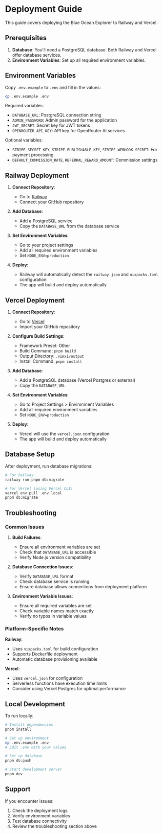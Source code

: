 # Deployment Guide

This guide covers deploying the Blue Ocean Explorer to Railway and Vercel.

## Prerequisites

1. **Database**: You'll need a PostgreSQL database. Both Railway and Vercel offer database services.
2. **Environment Variables**: Set up all required environment variables.

## Environment Variables

Copy `.env.example` to `.env` and fill in the values:

```bash
cp .env.example .env
```

Required variables:
- `DATABASE_URL`: PostgreSQL connection string
- `ADMIN_PASSWORD`: Admin password for the application
- `JWT_SECRET`: Secret key for JWT tokens
- `OPENROUTER_API_KEY`: API key for OpenRouter AI services

Optional variables:
- `STRIPE_SECRET_KEY`, `STRIPE_PUBLISHABLE_KEY`, `STRIPE_WEBHOOK_SECRET`: For payment processing
- `DEFAULT_COMMISSION_RATE`, `REFERRAL_REWARD_AMOUNT`: Commission settings

## Railway Deployment

1. **Connect Repository**:
   - Go to [Railway](https://railway.app)
   - Connect your GitHub repository

2. **Add Database**:
   - Add a PostgreSQL service
   - Copy the `DATABASE_URL` from the database service

3. **Set Environment Variables**:
   - Go to your project settings
   - Add all required environment variables
   - Set `NODE_ENV=production`

4. **Deploy**:
   - Railway will automatically detect the `railway.json` and `nixpacks.toml` configuration
   - The app will build and deploy automatically

## Vercel Deployment

1. **Connect Repository**:
   - Go to [Vercel](https://vercel.com)
   - Import your GitHub repository

2. **Configure Build Settings**:
   - Framework Preset: Other
   - Build Command: `pnpm build`
   - Output Directory: `.vinxi/output`
   - Install Command: `pnpm install`

3. **Add Database**:
   - Add a PostgreSQL database (Vercel Postgres or external)
   - Copy the `DATABASE_URL`

4. **Set Environment Variables**:
   - Go to Project Settings > Environment Variables
   - Add all required environment variables
   - Set `NODE_ENV=production`

5. **Deploy**:
   - Vercel will use the `vercel.json` configuration
   - The app will build and deploy automatically

## Database Setup

After deployment, run database migrations:

```bash
# For Railway
railway run pnpm db:migrate

# For Vercel (using Vercel CLI)
vercel env pull .env.local
pnpm db:migrate
```

## Troubleshooting

### Common Issues

1. **Build Failures**:
   - Ensure all environment variables are set
   - Check that `DATABASE_URL` is accessible
   - Verify Node.js version compatibility

2. **Database Connection Issues**:
   - Verify `DATABASE_URL` format
   - Check database service is running
   - Ensure database allows connections from deployment platform

3. **Environment Variable Issues**:
   - Ensure all required variables are set
   - Check variable names match exactly
   - Verify no typos in variable values

### Platform-Specific Notes

**Railway**:
- Uses `nixpacks.toml` for build configuration
- Supports Dockerfile deployment
- Automatic database provisioning available

**Vercel**:
- Uses `vercel.json` for configuration
- Serverless functions have execution time limits
- Consider using Vercel Postgres for optimal performance

## Local Development

To run locally:

```bash
# Install dependencies
pnpm install

# Set up environment
cp .env.example .env
# Edit .env with your values

# Set up database
pnpm db:push

# Start development server
pnpm dev
```

## Support

If you encounter issues:
1. Check the deployment logs
2. Verify environment variables
3. Test database connectivity
4. Review the troubleshooting section above